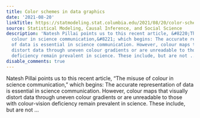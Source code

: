 ```yaml
---
title: Color schemes in data graphics
date: '2021-08-20'
linkTitle: https://statmodeling.stat.columbia.edu/2021/08/20/color-schemes-in-data-graphics/
source: Statistical Modeling, Causal Inference, and Social Science
description: 'Natesh Pillai points us to this recent article, &#8220;The misuse of
  colour in science communication,&#8221; which begins: The accurate representation
  of data is essential in science communication. However, colour maps that visually
  distort data through uneven colour gradients or are unreadable to those with colour-vision
  deficiency remain prevalent in science. These include, but are not ...'
disable_comments: true
---
```

Natesh Pillai points us to this recent article, &#8220;The misuse of colour in science communication,&#8221; which begins: The accurate representation of data is essential in science communication. However, colour maps that visually distort data through uneven colour gradients or are unreadable to those with colour-vision deficiency remain prevalent in science. These include, but are not ...
